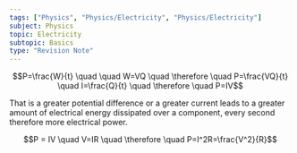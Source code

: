 ```yaml
---
tags: ["Physics", "Physics/Electricity", "Physics/Electricity"]
subject: Physics
topic: Electricity
subtopic: Basics
type: "Revision Note"
---
```


$$P=\frac{W}{t} \quad \quad W=VQ \quad \therefore \quad P=\frac{VQ}{t} \quad I=\frac{Q}{t} \quad \therefore \quad P=IV$$

That is a greater potential difference or a greater current leads to a greater amount of electrical energy dissipated over a component, every second therefore more electrical power.

$$P = IV \quad V=IR \quad \therefore \quad P=I^2R=\frac{V^2}{R}$$
